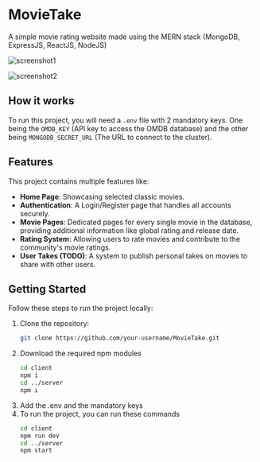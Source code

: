 # MovieTake

A simple movie rating website made using the MERN stack (MongoDB, ExpressJS, ReactJS, NodeJS)

![screenshot1](https://github.com/Nab32/MovieTake/assets/90017423/18eb4963-a248-4a9c-ac05-8a1578dcc293)

![screenshot2](https://github.com/Nab32/MovieTake/assets/90017423/69bca924-eb95-4449-a31d-8de5280b21b7)

## How it works

To run this project, you will need a `.env` file with 2 mandatory keys. One being the `OMDB_KEY` (API key to access the OMDB database) and the other being `MONGODB_SECRET_URL` (The URL to connect to the cluster).

## Features

This project contains multiple features like:

* **Home Page**: Showcasing selected classic movies.
* **Authentication**: A Login/Register page that handles all accounts securely.
* **Movie Pages**: Dedicated pages for every single movie in the database, providing additional information like global rating and release date.
* **Rating System**: Allowing users to rate movies and contribute to the community's movie ratings.
* **User Takes (TODO)**: A system to publish personal takes on movies to share with other users.

## Getting Started

Follow these steps to run the project locally:

1. Clone the repository:
   ```bash
   git clone https://github.com/your-username/MovieTake.git
2. Download the required npm modules
   ```bash
   cd client
   npm i
   cd ../server
   npm i
3. Add the .env and the mandatory keys
4. To run the project, you can run these commands
   ```bash
   cd client
   npm run dev
   cd ../server
   npm start

